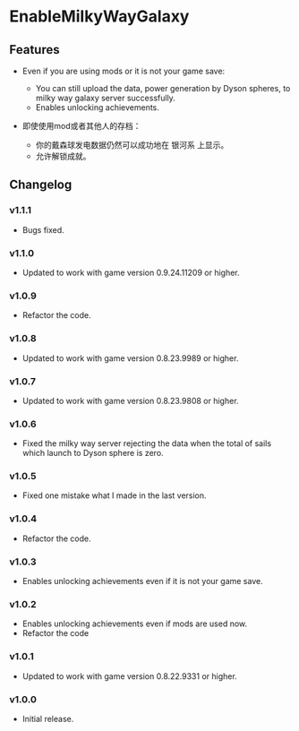 # EnableMilkyWayGalaxy

## Features

- Even if you are using mods or it is not your game save:
  - You can still upload the data, power generation by Dyson spheres, to milky way galaxy server successfully.
  - Enables unlocking achievements.


- 即使使用mod或者其他人的存档：
  - 你的戴森球发电数据仍然可以成功地在 银河系 上显示。
  - 允许解锁成就。


## Changelog

### v1.1.1
- Bugs fixed.

### v1.1.0
- Updated to work with game version 0.9.24.11209 or higher.

### v1.0.9
- Refactor the code.

### v1.0.8
- Updated to work with game version 0.8.23.9989 or higher.

### v1.0.7
- Updated to work with game version 0.8.23.9808 or higher.

### v1.0.6
- Fixed the milky way server rejecting the data when the total of sails which launch to Dyson sphere is zero.

### v1.0.5
- Fixed one mistake what I made in the last version.

### v1.0.4
- Refactor the code.

### v1.0.3
- Enables unlocking achievements even if it is not your game save.

### v1.0.2
- Enables unlocking achievements even if mods are used now.
- Refactor the code

### v1.0.1
- Updated to work with game version 0.8.22.9331 or higher.

### v1.0.0
- Initial release.

